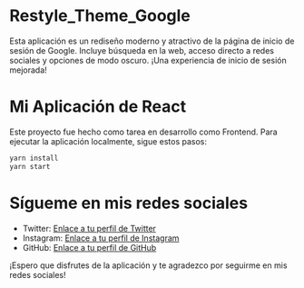 # Restyle_Theme_Google
Esta aplicación es un rediseño moderno y atractivo de la página de inicio de sesión de Google. Incluye búsqueda en la web, acceso directo a redes sociales y opciones de modo oscuro. ¡Una experiencia de inicio de sesión mejorada!

# Mi Aplicación de React
Este proyecto fue hecho como tarea en desarrollo como Frontend. Para ejecutar la aplicación localmente, sigue estos pasos:

```bash
yarn install
yarn start
```

# Sígueme en mis redes sociales
- Twitter: [Enlace a tu perfil de Twitter](https://twitter.com/tu_usuario)
- Instagram: [Enlace a tu perfil de Instagram]([(https://www.instagram.com/deivid_gm25/)])
- GitHub: [Enlace a tu perfil de GitHub](https://github.com/Deivid11213/)

¡Espero que disfrutes de la aplicación y te agradezco por seguirme en mis redes sociales!
